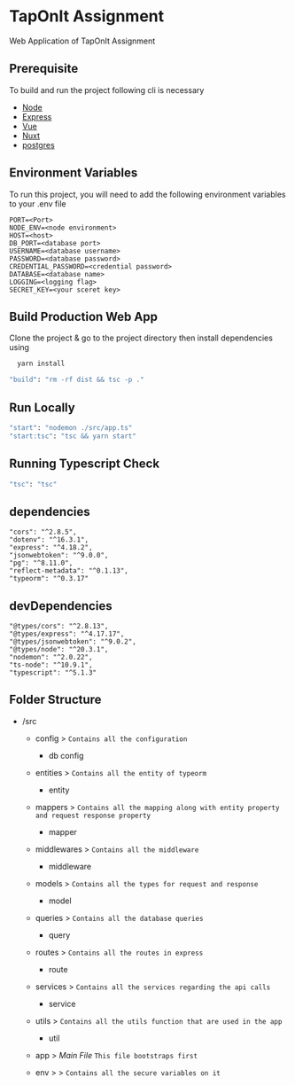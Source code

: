# TapOnIt Assignment

Web Application of TapOnIt Assignment

## Prerequisite

To build and run the project following cli is necessary

- [Node](https://nodejs.org/en)
- [Express](https://expressjs.com/)
- [Vue](https://vuejs.org/guide/introduction.html)
- [Nuxt](https://v2.nuxt.com/docs/get-started/installation)
- [postgres](https://www.postgresql.org/)

## Environment Variables

To run this project, you will need to add the following environment variables to your .env file

```
PORT=<Port>
NODE_ENV=<node environment>
HOST=<host>
DB_PORT=<database port>
USERNAME=<database username>
PASSWORD=<database password>
CREDENTIAL_PASSWORD=<credential password>
DATABASE=<database name>
LOGGING=<logging flag>
SECRET_KEY=<your sceret key>
```

## Build Production Web App

Clone the project & go to the project directory
then install dependencies using

```bash
  yarn install
```

```bash
"build": "rm -rf dist && tsc -p ."
```

## Run Locally

```bash
"start": "nodemon ./src/app.ts"
"start:tsc": "tsc && yarn start"
```

## Running Typescript Check

```bash
"tsc": "tsc"
```

## dependencies

```
"cors": "^2.8.5",
"dotenv": "^16.3.1",
"express": "^4.18.2",
"jsonwebtoken": "^9.0.0",
"pg": "^8.11.0",
"reflect-metadata": "^0.1.13",
"typeorm": "^0.3.17"
```

## devDependencies

```
"@types/cors": "^2.8.13",
"@types/express": "^4.17.17",
"@types/jsonwebtoken": "^9.0.2",
"@types/node": "^20.3.1",
"nodemon": "^2.0.22",
"ts-node": "^10.9.1",
"typescript": "^5.1.3"
```

## Folder Structure

- /src

  - config &gt; `Contains all the configuration`
    - db config
  - entities &gt; `Contains all the entity of typeorm`

    - entity

  - mappers &gt; `Contains all the mapping along with entity property and request response property`

    - mapper

  - middlewares &gt; `Contains all the middleware`

    - middleware

  - models &gt; `Contains all the types for request and response`

    - model

  - queries &gt; `Contains all the database queries`
    - query
  - routes &gt; `Contains all the routes in express`

    - route

  - services &gt; `Contains all the services regarding the api calls`

    - service

  - utils &gt; `Contains all the utils function that are used in the app`

    - util

  - app &gt; _Main File_ `This file bootstraps first`

  - env &gt; > `Contains all the secure variables on it`
